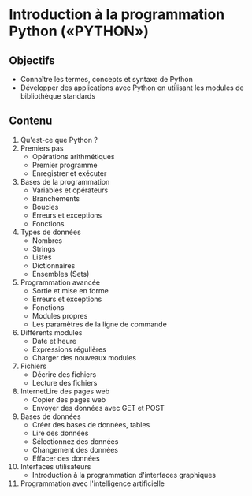 # Introduction à la programmation Python («PYTHON»)

## Objectifs

* Connaître les termes, concepts et syntaxe de Python
* Développer des applications avec Python en utilisant les modules de bibliothèque standards

## Contenu

1. Qu'est-ce que Python ?
2. Premiers pas
    * Opérations arithmétiques
    * Premier programme
    * Enregistrer et exécuter
3. Bases de la programmation
    * Variables et opérateurs
    * Branchements
    * Boucles
    * Erreurs et exceptions
    * Fonctions
4. Types de données
    * Nombres
    * Strings
    * Listes
    * Dictionnaires
    * Ensembles (Sets)
5. Programmation avancée
    * Sortie et mise en forme
    * Erreurs et exceptions
    * Fonctions
    * Modules propres
    * Les paramètres de la ligne de commande
6. Différents modules
    * Date et heure
    * Expressions régulières
    * Charger des nouveaux modules
7. Fichiers
    * Décrire des fichiers
    * Lecture des fichiers
8. InternetLire des pages web
    * Copier des pages web
    * Envoyer des données avec GET et POST
9. Bases de données
    * Créer des bases de données, tables
    * Lire des données
    * Sélectionnez des données
    * Changement des données
    * Effacer des données
10. Interfaces utilisateurs
    * Introduction à la programmation d'interfaces graphiques
11. Programmation avec l'intelligence artificielle